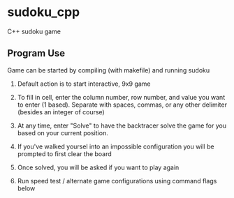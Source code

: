 # sudoku_cpp
C++ sudoku game

## Program Use ##

Game can be started by compiling (with makefile) and running sudoku

1. Default action is to start interactive, 9x9 game
2. To fill in cell, enter the column number, row number, and value you want to enter (1 based). Separate with spaces, commas, or any other delimiter (besides an integer of course)
3. At any time, enter "Solve" to have the backtracer solve the game for you based on your current position.
4. If you've walked yoursel into an impossible configuration you will be prompted to first clear the board
5. Once solved, you will be asked if you want to play again

6. Run speed test / alternate game configurations using command flags below

